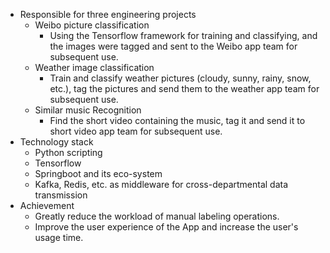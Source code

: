 * Responsible for three engineering projects
    - Weibo picture classification
       - Using the Tensorflow framework for training and classifying, and the images were tagged and sent to the Weibo app team for subsequent use.
    - Weather image classification
       - Train and classify weather pictures (cloudy, sunny, rainy, snow, etc.), tag the pictures and send them to the weather app team for subsequent use.
    - Similar music Recognition
       - Find the short video containing the music, tag it and send it to short video app team for subsequent use.
* Technology stack
    - Python scripting
    - Tensorflow
    - Springboot and its eco-system
    - Kafka, Redis, etc. as middleware for cross-departmental data transmission
* Achievement
    - Greatly reduce the workload of manual labeling operations.
    - Improve the user experience of the App and increase the user's usage time.